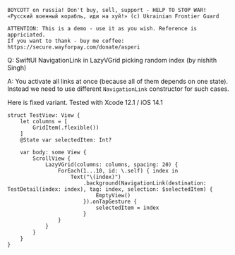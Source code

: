 ```
BOYCOTT on russia! Don't buy, sell, support - HELP TO STOP WAR!
«Русский военный корабль, иди на хуй!» (c) Ukrainian Frontier Guard

ATTENTION: This is a demo - use it as you wish. Reference is appriciated.
If you want to thank - buy me coffee: https://secure.wayforpay.com/donate/asperi
```

Q: SwiftUI NavigationLink in LazyVGrid picking random index (by nishith Singh)

A: You activate all links at once (because all of them depends on one state). Instead we need to use different `NavigationLink` constructor for such cases.

Here is fixed variant. Tested with Xcode 12.1 / iOS 14.1

```
struct TestView: View {
    let columns = [
        GridItem(.flexible())
    ]
    @State var selectedItem: Int?

    var body: some View {
        ScrollView {
            LazyVGrid(columns: columns, spacing: 20) {
                ForEach(1...10, id: \.self) { index in
                    Text("\(index)")
                        .background(NavigationLink(destination: TestDetail(index: index), tag: index, selection: $selectedItem) {
                            EmptyView()
                        }).onTapGesture {
                            selectedItem = index
                        }
                }
            }
        }
    }
}
```
